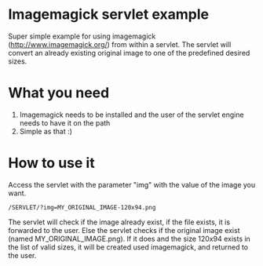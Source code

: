 # Imagemagick servlet example 
Super simple example for using imagemagick (http://www.imagemagick.org/) from within a servlet. The servlet will convert an already existing original 
image to one of the predefined desired sizes. 

# What you need
1. Imagemagick needs to be installed and the user of the servlet engine needs to have it on the path
2. Simple as that :)

# How to use it
Access the servlet with the parameter "img" with the value of the image you want.

```/SERVLET/?img=MY_ORIGINAL_IMAGE-120x94.png```

The servlet will check if the image already exist, if the file exists, it is forwarded to the user. Else the servlet checks if the 
original image exist (named MY_ORIGINAL_IMAGE.png). If it does and the size 120x94 exists in the list of valid sizes, 
it will be created used imagemagick, and returned to the user.